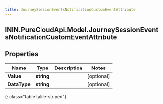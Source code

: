 ```yaml
---
title: JourneySessionEventsNotificationCustomEventAttribute
---
```

## ININ.PureCloudApi.Model.JourneySessionEventsNotificationCustomEventAttribute

## Properties

|Name | Type | Description | Notes|
|------------ | ------------- | ------------- | -------------|
| **Value** | **string** |  | [optional] |
| **DataType** | **string** |  | [optional] |
{: class="table table-striped"}


